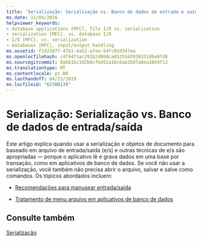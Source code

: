 ```yaml
---
title: 'Serialização: Serialização vs. Banco de dados de entrada e saída'
ms.date: 11/04/2016
helpviewer_keywords:
- database applications [MFC], file I/O vs. serialization
- serialization [MFC], vs. database I/O
- I/O [MFC], vs. serialization
- databases [MFC], input/output handling
ms.assetid: f1d23d77-4761-4a52-a7ea-54fc92d347ea
ms.openlocfilehash: c4f44f1ac291b2d068ca0525543938331d6e07d6
ms.sourcegitcommit: 0ab61bc3d2b6cfbd52a16c6ab2b97a8ea1864f12
ms.translationtype: MT
ms.contentlocale: pt-BR
ms.lasthandoff: 04/23/2019
ms.locfileid: "62308139"
---
```

# <a name="serialization-serialization-vs-database-inputoutput"></a>Serialização: Serialização vs. Banco de dados de entrada/saída

Este artigo explica quando usar a serialização e objetos de documento para baseado em arquivo de entrada/saída (e/s) e outras técnicas de e/s são apropriadas — porque o aplicativo lê e grava dados em uma base por transação, como em aplicativos de banco de dados. Se você não usar a serialização, você também não precisa abrir o arquivo, salvar e salve como comandos. Os tópicos abordados incluem:

- [Recomendações para manusear entrada/saída](../mfc/recommendations-for-handling-input-output.md)

- [Tratamento de menu arquivo em aplicativos de banco de dados](../mfc/file-menu-in-an-mfc-database-application.md)

## <a name="see-also"></a>Consulte também

[Serialização](../mfc/serialization-in-mfc.md)
